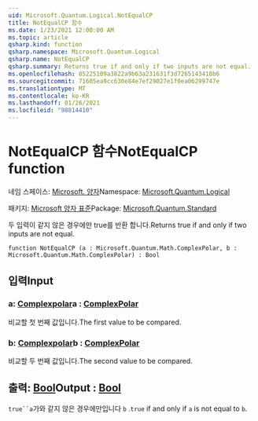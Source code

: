 ```yaml
---
uid: Microsoft.Quantum.Logical.NotEqualCP
title: NotEqualCP 함수
ms.date: 1/23/2021 12:00:00 AM
ms.topic: article
qsharp.kind: function
qsharp.namespace: Microsoft.Quantum.Logical
qsharp.name: NotEqualCP
qsharp.summary: Returns true if and only if two inputs are not equal.
ms.openlocfilehash: 85225109a3822a9b63a231631f3d7265143418b6
ms.sourcegitcommit: 71605ea9cc630e84e7ef29027e1f0ea06299747e
ms.translationtype: MT
ms.contentlocale: ko-KR
ms.lasthandoff: 01/26/2021
ms.locfileid: "98814410"
---
```

# <a name="notequalcp-function"></a><span data-ttu-id="df38f-102">NotEqualCP 함수</span><span class="sxs-lookup"><span data-stu-id="df38f-102">NotEqualCP function</span></span>

<span data-ttu-id="df38f-103">네임 스페이스: [Microsoft. 양자](xref:Microsoft.Quantum.Logical)</span><span class="sxs-lookup"><span data-stu-id="df38f-103">Namespace: [Microsoft.Quantum.Logical](xref:Microsoft.Quantum.Logical)</span></span>

<span data-ttu-id="df38f-104">패키지: [Microsoft 양자 표준](https://nuget.org/packages/Microsoft.Quantum.Standard)</span><span class="sxs-lookup"><span data-stu-id="df38f-104">Package: [Microsoft.Quantum.Standard](https://nuget.org/packages/Microsoft.Quantum.Standard)</span></span>


<span data-ttu-id="df38f-105">두 입력이 같지 않은 경우에만 true를 반환 합니다.</span><span class="sxs-lookup"><span data-stu-id="df38f-105">Returns true if and only if two inputs are not equal.</span></span>

```qsharp
function NotEqualCP (a : Microsoft.Quantum.Math.ComplexPolar, b : Microsoft.Quantum.Math.ComplexPolar) : Bool
```


## <a name="input"></a><span data-ttu-id="df38f-106">입력</span><span class="sxs-lookup"><span data-stu-id="df38f-106">Input</span></span>

### <a name="a--complexpolar"></a><span data-ttu-id="df38f-107">a: [Complexpolar](xref:Microsoft.Quantum.Math.ComplexPolar)</span><span class="sxs-lookup"><span data-stu-id="df38f-107">a : [ComplexPolar](xref:Microsoft.Quantum.Math.ComplexPolar)</span></span>

<span data-ttu-id="df38f-108">비교할 첫 번째 값입니다.</span><span class="sxs-lookup"><span data-stu-id="df38f-108">The first value to be compared.</span></span>


### <a name="b--complexpolar"></a><span data-ttu-id="df38f-109">b: [Complexpolar](xref:Microsoft.Quantum.Math.ComplexPolar)</span><span class="sxs-lookup"><span data-stu-id="df38f-109">b : [ComplexPolar](xref:Microsoft.Quantum.Math.ComplexPolar)</span></span>

<span data-ttu-id="df38f-110">비교할 두 번째 값입니다.</span><span class="sxs-lookup"><span data-stu-id="df38f-110">The second value to be compared.</span></span>



## <a name="output--bool"></a><span data-ttu-id="df38f-111">출력: [Bool](xref:microsoft.quantum.lang-ref.bool)</span><span class="sxs-lookup"><span data-stu-id="df38f-111">Output : [Bool](xref:microsoft.quantum.lang-ref.bool)</span></span>

<span data-ttu-id="df38f-112">`true``a`가와 같지 않은 경우에만입니다 `b` .</span><span class="sxs-lookup"><span data-stu-id="df38f-112">`true` if and only if `a` is not equal to `b`.</span></span>
